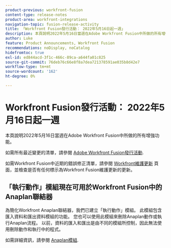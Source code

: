 ```yaml
---
product-previous: workfront-fusion
content-type: release-notes
product-area: workfront-integrations
navigation-topic: fusion-release-activity
title: 「Workfront Fusion發行活動： 2022年5月16日起一週」
description: 本頁說明2022年5月16日當週在Adobe Workfront Fusion中所做的所有增強功能。
author: Luke
feature: Product Announcements, Workfront Fusion
recommendations: noDisplay, noCatalog
hidefromtoc: true
exl-id: ed844acd-3f1c-466c-89ca-a644fa01c825
source-git-commit: 76deb76c66e8f8a7dea721378591ae035b8d42e7
workflow-type: tm+mt
source-wordcount: '162'
ht-degree: 0%

---
```


# Workfront Fusion發行活動： 2022年5月16日起一週

本頁說明2022年5月16日當週在Adobe Workfront Fusion中所做的所有增強功能。

如需所有最近變更的清單，請參閱 [Adobe Workfront Fusion發行活動](../../../product-announcements/product-releases/fusion-release-activity/fusion-release-activity.md).

如需Workfront Fusion中近期的錯誤修正清單，請參閱 [Workfront維護更新](https://experienceleague.adobe.com/docs/workfront-known-issues/releases/current-updates.html) 頁面，並檢查是否有任何標示為Workfront Fusion維護更新的更新。


## 「執行動作」模組現在可用於Workfront Fusion中的Anaplan聯結器

為簡化Workfront Anaplan聯結器，我們已建立「執行動作」模組。 此模組包含匯入資料和匯出資料模組的功能。 您也可以使用此模組來刪除Anaplan動作或執行Anaplan流程。
以前，資料的匯入和匯出是由不同的模組所控制，因此無法使用刪除動作和執行中的程式。

如需詳細資訊，請參閱 [Anaplan模組](../../../workfront-fusion/apps-and-their-modules/anaplan-modules.md).
